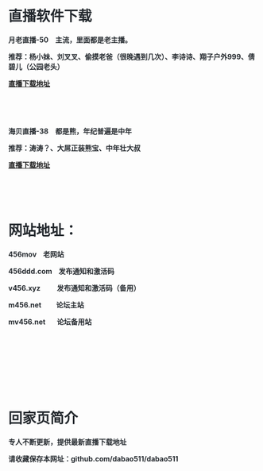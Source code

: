 <p>
	<strong><span style="font-size:32px;"> </span></strong> 
</p>
<h1 style="color:#24292E;font-family:-apple-system, BlinkMacSystemFont, &quot;background-color:#FFFFFF;">
	<strong>直播软件下载</strong> 
</h1>
<p style="color:#24292E;font-family:-apple-system, BlinkMacSystemFont, &quot;font-size:16px;background-color:#FFFFFF;">
	<span style="font-size:14px;"><strong>月老直播-50</strong></span><span style="font-size:14px;">&nbsp;</span><strong> &nbsp; 主流，里面都是老主播。</strong> 
</p>
<p style="color:#24292E;font-family:-apple-system, BlinkMacSystemFont, &quot;font-size:16px;background-color:#FFFFFF;">
	<strong>推荐：杨小妹、刘叉叉、偷摸老爸（很晚遇到几次）、李诗诗、翔子户外999、倩碧儿（公园老头）</strong> 
</p>
<p style="color:#24292E;font-family:-apple-system, BlinkMacSystemFont, &quot;font-size:16px;background-color:#FFFFFF;">
	<strong><a href="http://word.xf16888zy.com/wap/xr/index.html#/activeIndex?user_id=171185" target="_blank">直播下载地址</a></strong> 
</p>
<p style="color:#24292E;font-family:-apple-system, BlinkMacSystemFont, &quot;font-size:16px;background-color:#FFFFFF;">
	<br />
</p>
<p style="color:#24292E;font-family:-apple-system, BlinkMacSystemFont, &quot;font-size:16px;background-color:#FFFFFF;">
	<br />
</p>
<p style="color:#24292E;font-family:-apple-system, BlinkMacSystemFont, &quot;font-size:16px;background-color:#FFFFFF;">
	<span style="font-size:14px;"><strong>海贝直播-38</strong></span><span style="font-size:14px;">&nbsp;</span><strong>&nbsp;&nbsp; 都是熊，年纪普遍是中年</strong>
</p>
<p style="color:#24292E;font-family:-apple-system, BlinkMacSystemFont, &quot;font-size:16px;background-color:#FFFFFF;">
	<strong>推荐：涛涛？、大屌正装熊宝、中年壮大叔</strong>
</p>
<p style="color:#24292E;font-family:-apple-system, BlinkMacSystemFont, &quot;font-size:16px;background-color:#FFFFFF;">
	<strong><a href="https://1na.5starss.xyz:8443/index.php?g=appapi&amp;m=agent&amp;a=haibei&amp;id=592761" target="_blank">直播下载地址</a></strong>
</p>
<p>
	<br />
</p>
<p style="color:#24292E;font-family:-apple-system, BlinkMacSystemFont, &quot;font-size:16px;background-color:#FFFFFF;">
	<br />
</p>
<h1 style="color:#24292E;font-family:-apple-system, BlinkMacSystemFont, &quot;background-color:#FFFFFF;">
	<strong>网站地址：</strong>
</h1>
<p style="color:#24292E;font-family:-apple-system, BlinkMacSystemFont, &quot;font-size:16px;background-color:#FFFFFF;">
	<span style="font-size:14px;"><strong></strong></span>
</p>
<p style="color:#24292E;font-family:-apple-system, BlinkMacSystemFont, &quot;font-size:16px;background-color:#FFFFFF;">
	<strong><span style="font-size:14px;"><strong>456mov</strong></span><span style="font-size:14px;">&nbsp;</span><strong>&nbsp;&nbsp; 老网站</strong></strong>
</p>
<p style="color:#24292E;font-family:-apple-system, BlinkMacSystemFont, &quot;font-size:16px;background-color:#FFFFFF;">
	<b>456ddd.com&nbsp; &nbsp; 发布通知和激活码</b>
</p>
<p style="color:#24292E;font-family:-apple-system, BlinkMacSystemFont, &quot;font-size:16px;background-color:#FFFFFF;">
	<b>v456.xyz<b>&nbsp; &nbsp; &nbsp; &nbsp; &nbsp; 发布通知和激活码</b>（备用）
	<p style="color:#24292E;font-family:-apple-system, BlinkMacSystemFont, &quot;font-size:16px;background-color:#FFFFFF;">
		<b>m456.net&nbsp; &nbsp; &nbsp; &nbsp; &nbsp;论坛主站</b>
	</p>
	<p style="color:#24292E;font-family:-apple-system, BlinkMacSystemFont, &quot;font-size:16px;background-color:#FFFFFF;">
		<b><b>mv456.net&nbsp; &nbsp; &nbsp; &nbsp;论坛备用站</b></b>
	</p>
</b>
</p>
<p style="color:#24292E;font-family:-apple-system, BlinkMacSystemFont, &quot;font-size:16px;background-color:#FFFFFF;">
	<b><br />
</b>
</p>
<strong></strong>
<p>
	<br />
</p>
<p style="color:#24292E;font-family:-apple-system, BlinkMacSystemFont, &quot;font-size:16px;background-color:#FFFFFF;">
	<span style="font-size:14px;"></span>
</p>
<p>
	<br />
</p>
<p style="color:#24292E;font-family:-apple-system, BlinkMacSystemFont, &quot;font-size:16px;background-color:#FFFFFF;">
	<br />
</p>
<h1 style="color:#24292E;font-family:-apple-system, BlinkMacSystemFont, &quot;background-color:#FFFFFF;">
	<strong>回家页简介</strong> 
</h1>
<p style="color:#24292E;font-family:-apple-system, BlinkMacSystemFont, &quot;font-size:16px;background-color:#FFFFFF;">
	<strong>专人不断更新，提供最新直播下载地址</strong> 
</p>
<p style="color:#24292E;font-family:-apple-system, BlinkMacSystemFont, &quot;font-size:16px;background-color:#FFFFFF;">
	<strong>请收藏保存本网址：github.com/dabao511/dabao511</strong> 
</p>
<p>
	<br />
</p>
